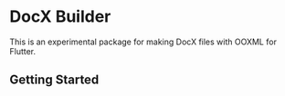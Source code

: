# DocX Builder

This is an experimental package for making DocX files with OOXML for Flutter.

## Getting Started
